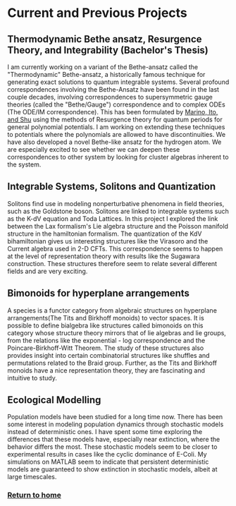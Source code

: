 # Current and Previous Projects 


## Thermodynamic Bethe ansatz, Resurgence Theory, and Integrability (Bachelor's Thesis)

I am currently working on a variant of the Bethe-ansatz called the "Thermodynamic" Bethe-ansatz, a historically famous technique for generating exact solutions to quantum integrable systems. Several profound correspondences involving the Bethe-Ansatz have been found in the last couple decades, involving correspondences to supersymmetric gauge theories (called the "Bethe/Gauge") correspondence and to complex ODEs (The ODE/IM correspondence). This has been formulated by [Marino, Ito, and Shu](https://arxiv.org/abs/1811.04812) using the methods of Resurgence theory for quantum periods for general polynomial potentials. I am working on extending these techniques to potentials where the polynomials are allowed to have discontinuities. We have also developed a novel Bethe-like ansatz for the hydrogen atom. We are especially excited to see whether we can deepen these correspondences to other system by looking for cluster algebras inherent to the system. 

## Integrable Systems, Solitons and Quantization
Solitons find use in modeling nonperturbative phenomena in field theories, such as the Goldstone boson. Solitons are linked to integrable systems such as the K-dV equation and Toda Lattices. In this project I explored the link between the Lax formalism's Lie algebra structure and the Poisson manifold structure in the hamiltonian formalism. The quantization of the KdV bihamiltonian gives us interesting structures like the Virasoro and the Current algebra used in 2-D CFTs. This correspondence seems to happen at the level of representation theory with results like the Sugawara construction. These structures therefore seem to relate several different fields and are very exciting.

## Bimonoids for hyperplane arrangements
A species is a  functor category from algebraic structures on hyperplane arrangements(The Tits and Birkhoff monoids) to vector spaces. It is possible to define bialgebra like structures called bimonoids on this category whose structure theory mirrors that of lie algebras and lie groups, from the relations like the exponential - log correspondence and the Poincare-Birkhoff-Witt Theorem. The study of these structures also provides insight into certain combinatorial structures like shuffles and permutations related to the Braid group. Further, as the Tits and Birkhoff monoids have a nice representation theory, they are fascinating and intuitive to study.

## Ecological Modelling
Population models have been studied for a long time now. There has been some interest in modeling population dynamics through stochastic models instead of deterministic ones. I have spent some time exploring the differences that these models have, especially near extinction, where the behavior differs the most. These stochastic models seem to be closer to experimental results in cases like the cyclic dominance of E-Coli. My simulations on MATLAB seem to indicate that persistent deterministic models are guaranteed to show extinction in stochastic models, albeit at large timescales.

 

 
### [Return to home](index.md)

